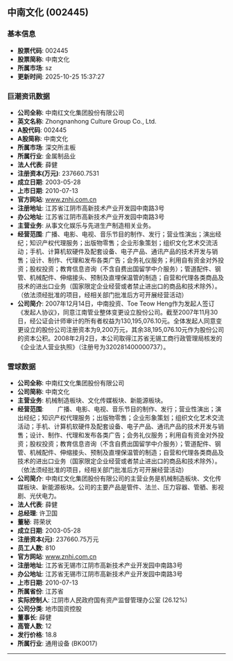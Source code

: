 ## 中南文化 (002445)

### 基本信息

- **股票代码**: 002445
- **股票简称**: 中南文化
- **所属市场**: sz
- **更新时间**: 2025-10-25 15:37:27

### 巨潮资讯数据

- **公司全称**: 中南红文化集团股份有限公司
- **英文名称**: Zhongnanhong Culture Group Co., Ltd.
- **A股代码**: 002445
- **A股简称**: 中南文化
- **所属市场**: 深交所主板
- **所属行业**: 金属制品业
- **法人代表**: 薛健
- **注册资本(万元)**: 237660.7531
- **成立日期**: 2003-05-28
- **上市日期**: 2010-07-13
- **官方网站**: www.znhi.com.cn
- **注册地址**: 江苏省江阴市高新技术产业开发园中南路3号
- **办公地址**: 江苏省江阴市高新技术产业开发园中南路3号
- **主营业务**: 从事文化娱乐与先进生产制造相关业务。
- **经营范围**: 广播、电影、电视、音乐节目的制作、发行；营业性演出；演出经纪；知识产权代理服务；出版物零售；企业形象策划；组织文化艺术交流活动；手机、计算机软硬件及配套设备、电子产品、通讯产品的技术开发与销售；设计、制作、代理和发布各类广告；会务礼仪服务；利用自有资金对外投资；股权投资；教育信息咨询（不含自费出国留学中介服务）；管道配件、钢管、机械配件、伸缩接头、预制及直埋保温管的制造；自营和代理各类商品及技术的进出口业务（国家限定企业经营或者禁止进出口的商品和技术除外）。（依法须经批准的项目，经相关部门批准后方可开展经营活动）
- **公司简介**: 2007年12月14日，中南投资、Toe Teow Heng作为发起人签订《发起人协议》，同意江南管业整体变更设立股份公司。截至2007年11月30日，经公证会计师审计的所有者权益为130,195,076.10元。全体发起人同意变更设立的股份公司注册资本为9,200万元，其余38,195,076.10元作为股份公司的资本公积。2008年2月2日，本公司取得江苏省无锡工商行政管理局核发的《企业法人营业执照》（注册号为320281400000737）。

### 雪球数据

- **公司全称**: 中南红文化集团股份有限公司
- **公司简称**: 中南文化
- **主营业务**: 机械制造板块、文化传媒板块、新能源板块。
- **经营范围**: 　　广播、电影、电视、音乐节目的制作、发行；营业性演出；演出经纪；知识产权代理服务；出版物零售；企业形象策划；组织文化艺术交流活动；手机、计算机软硬件及配套设备、电子产品、通讯产品的技术开发与销售；设计、制作、代理和发布各类广告；会务礼仪服务；利用自有资金对外投资；股权投资；教育信息咨询（不含自费出国留学中介服务）；管道配件、钢管、机械配件、伸缩接头、预制及直埋保温管的制造；自营和代理各类商品及技术的进出口业务（国家限定企业经营或者禁止进出口的商品和技术除外）。（依法须经批准的项目，经相关部门批准后方可开展经营活动）
- **公司简介**: 中南红文化集团股份有限公司的主营业务是机械制造板块、文化传媒板块、新能源板块。公司的主要产品是管件、法兰、压力容器、管舾、影视剧、光伏电力。
- **法人代表**: 薛健
- **总经理**: 许卫国
- **董秘**: 蒋荣状
- **成立日期**: 2003-05-28
- **注册资本(元)**: 237660.75万元
- **员工人数**: 810
- **官方网站**: www.znhi.com.cn
- **注册地址**: 江苏省无锡市江阴市高新技术产业开发园中南路3号
- **办公地址**: 江苏省无锡市江阴市高新技术产业开发园中南路3号
- **上市日期**: 2010-07-13
- **所属省份**: 江苏省
- **实际控制人**: 江阴市人民政府国有资产监督管理办公室 (26.12%)
- **公司分类**: 地市国资控股
- **董事长**: 薛健
- **高管人数**: 12
- **发行价格**: 18.8
- **所属行业**: 通用设备 (BK0017)

---